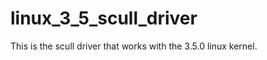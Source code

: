 linux_3_5_scull_driver
======================

This is the scull driver that works with the 3.5.0 linux kernel.